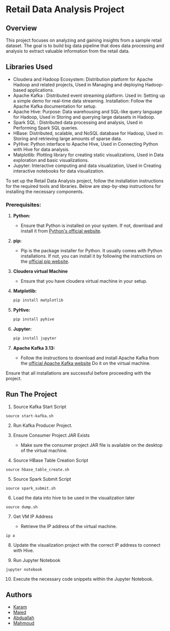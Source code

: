 # Retail Data Analysis Project

## Overview
This project focuses on analyzing and gaining insights from a sample retail dataset. The goal is to build big data pipeline that does data processing and analysis to extract valuable information from the retail data.


## Libraries Used
* Cloudera and Hadoop Ecosystem:  Distribution platform for Apache Hadoop and related projects, Used in Managing and deploying Hadoop-based applications.
* Apache Kafka : Distributed event streaming platform. Used in: Setting up a simple demo for real-time data streaming. Installation: Follow the Apache Kafka documentation for setup.
* Apache Hive: Purpose: Data warehousing and SQL-like query language for Hadoop, Used in Storing and querying large datasets in Hadoop.
* Spark SQL : Distributed data processing and analysis, Used in Performing Spark SQL queries.
* HBase: Distributed, scalable, and NoSQL database for Hadoop, Used in: Storing and retrieving large amounts of sparse data.
* PyHive: Python interface to Apache Hive, Used in Connecting Python with Hive for data analysis.
* Matplotlib: Plotting library for creating static visualizations, Used in Data exploration and basic visualizations.
* Jupyter: Interactive computing and data visualization, Used in Creating interactive notebooks for data visualization.

To set up the Retail Data Analysis project, follow the installation instructions for the required tools and libraries. Below are step-by-step instructions for installing the necessary components.

### Prerequisites:

1. **Python:**
   - Ensure that Python is installed on your system. If not, download and install it from [Python's official website](https://www.python.org/).

2. **pip:**
   - Pip is the package installer for Python. It usually comes with Python installations. If not, you can install it by following the instructions on the [official pip website](https://pip.pypa.io/en/stable/installation/).
   
3. **Cloudera virtual Machine**
   - Ensure that you have cloudera virtual machine in your setup. 

4. **Matplotlib:**
   ```bash
   pip install matplotlib
   ```

5. **PyHive:**
   ```bash
   pip install pyhive
   ```

5. **Jupyter:**
   ```bash
   pip install jupyter
   ```

6. **Apache Kafka 3.13:**
   - Follow the instructions to download and install Apache Kafka from the [official Apache Kafka website](https://kafka.apache.org/downloads) Do it on the virtual machine.

Ensure that all installations are successful before proceeding with the project.

## Run The Project

1. Source Kafka Start Script
```
source start-kafka.sh

```

2. Run Kafka Producer Project.
3. Ensure Consumer Project JAR Exists
    - Make sure the consumer project JAR file is available on the desktop of the virtual machine.

4. Source HBase Table Creation Script
```
source hbase_table_create.sh
```
5. Source Spark Submit Script

```
source spark_submit.sh
```

6. Load the data into hive to be used in the visualization later
```
source dump.sh
```

7. Get VM IP Address

    - Retrieve the IP address of the virtual machine.
```
ip a 
```

8. Update the visualization project with the correct IP address to connect with Hive.

9. Run Jupyter Notebook

```
jupyter notebook
```

10. Execute the necessary code snippets within the Jupyter Notebook.
## Authors

- [Karam ](https://www.github.com/octokatherine)
- [Majed ](https://www.github.com/octokatherine)
- [Abduallah ](https://www.github.com/octokatherine)
- [Mahmoud ](https://www.github.com/octokatherine)
